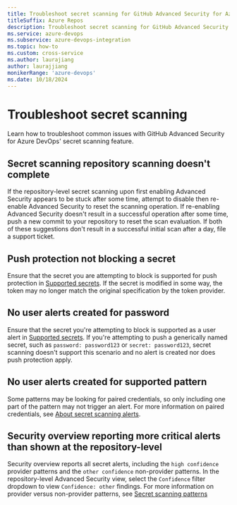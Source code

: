 ```yaml
---
title: Troubleshoot secret scanning for GitHub Advanced Security for Azure DevOps 
titleSuffix: Azure Repos
description: Troubleshoot secret scanning for GitHub Advanced Security for Azure DevOps.
ms.service: azure-devops
ms.subservice: azure-devops-integration
ms.topic: how-to 
ms.custom: cross-service
ms.author: laurajiang
author: laurajjiang
monikerRange: 'azure-devops'
ms.date: 10/18/2024
---
```


# Troubleshoot secret scanning 

Learn how to troubleshoot common issues with GitHub Advanced Security for Azure DevOps' secret scanning feature.

## Secret scanning repository scanning doesn't complete 
If the repository-level secret scanning upon first enabling Advanced Security appears to be stuck after some time, attempt to disable then re-enable Advanced Security to reset the scanning operation. If re-enabling Advanced Security doesn't result in a successful operation after some time, push a new commit to your repository to reset the scan evaluation. If both of these suggestions don't result in a successful initial scan after a day, file a support ticket.

## Push protection not blocking a secret 
Ensure that the secret you are attempting to block is supported for push protection in [Supported secrets](github-advanced-security-secret-scan-patterns.md#supported-secrets). If the secret is modified in some way, the token may no longer match the original specification by the token provider. 

## No user alerts created for password
Ensure that the secret you're attempting to block is supported as a user alert in [Supported secrets](github-advanced-security-secret-scan-patterns.md#supported-secrets). If you're attempting to push a generically named secret, such as `password: password123` or `secret: password123`, secret scanning doesn't support this scenario and no alert is created nor does push protection apply.

## No user alerts created for supported pattern
Some patterns may be looking for paired credentials, so only including one part of the pattern may not trigger an alert. For more information on paired credentials, see [About secret scanning alerts](./github-advanced-security-secret-scanning.md#about-secret-scanning-alerts).

## Security overview reporting more critical alerts than shown at the repository-level
Security overview reports all secret alerts, including the `high confidence` provider patterns and the `other confidence` non-provider patterns. In the repository-level Advanced Security view, select the `Confidence` filter dropdown to view `Confidence: other` findings. For more information on provider versus non-provider patterns, see [Secret scanning patterns](./github-advanced-security-secret-scan-patterns.md#non-provider-patterns)
